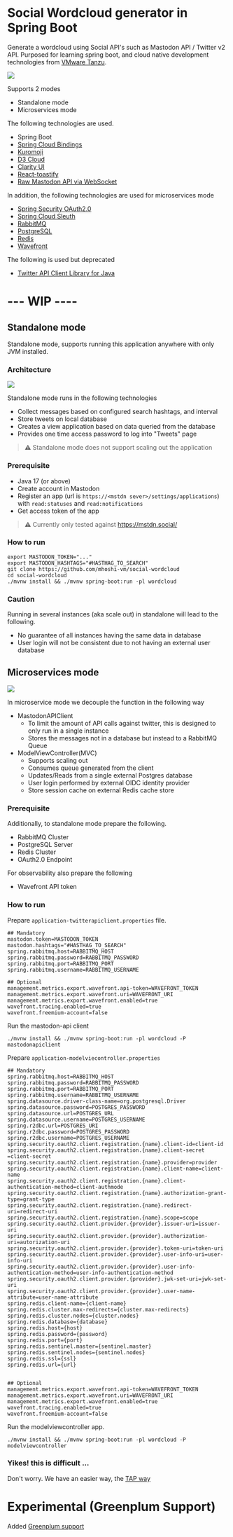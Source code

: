 # Social Wordcloud generator in Spring Boot

Generate a wordcloud using Social API's such as Mastodon API / Twitter v2 API. Purposed for learning spring boot, and cloud native development technologies from [VMware Tanzu](https://tanzu.vmware.com/tanzu).

![](img/pic5.png)

Supports 2 modes
- Standalone mode
- Microservices mode

The following technologies are used.

- Spring Boot
- [Spring Cloud Bindings](https://github.com/spring-cloud/spring-cloud-bindings)
- [Kuromoji](https://github.com/atilika/kuromoji)
- [D3 Cloud](https://github.com/jasondavies/d3-cloud)
- [Clarity UI](https://clarity.design/)
- [React-toastify](https://fkhadra.github.io/react-toastify/introduction)
- [Raw Mastodon API via WebSocket](https://docs.joinmastodon.org/methods/streaming/#websocket)

In addition, the following technologies are used for microservices mode
- [Spring Security OAuth2.0](https://spring.io/guides/tutorials/spring-boot-oauth2/)
- [Spring Cloud Sleuth](https://spring.io/projects/spring-cloud-sleuth)
- [RabbitMQ](https://www.rabbitmq.com/)
- [PostgreSQL](https://www.postgresql.org/)
- [Redis](https://redis.io/)
- [Wavefront](https://tanzu.vmware.com/observability)

The following is used but deprecated
- [Twitter API Client Library for Java](https://github.com/twitterdev/twitter-api-java-sdk)

# --- WIP ----

## Standalone mode

Standalone mode, supports running this application anywhere with only JVM installed.

### Architecture

![](img/pic6.png)

Standalone mode runs in the following technologies

- Collect messages based on configured search hashtags, and interval
- Store tweets on local database
- Creates a view application based on data queried from the database
- Provides one time access password to log into "Tweets" page

> :warning: Standalone mode does not support scaling out the application
### Prerequisite

- Java 17 (or above)
- Create account in Mastodon
- Register an app (url is `https://<mstdn sever>/settings/applications`) with `read:statuses` and `read:notifications`
- Get access token of the app

> :warning: Currently only tested against https://mstdn.social/

### How to run

```
export MASTODON_TOKEN="..."
export MASTODON_HASHTAGS="#HASTHAG_TO_SEARCH"
git clone https://github.com/mhoshi-vm/social-wordcloud
cd social-wordcloud
./mvnw install && ./mvnw spring-boot:run -pl wordcloud
```

### Caution

Running in several instances (aka scale out) in standalone will lead to the following.

- No guarantee of all instances having the same data in database
- User login will not be consistent due to not having an external user database

## Microservices mode

![](img/pic7.png)

In microservice mode we decouple the function in the following way

- MastodonAPIClient
    - To limit the amount of API calls against twitter, this is designed to only run in a single instance
    - Stores the messages not in a database but instead to a RabbitMQ Queue
- ModelViewController(MVC)
    - Supports scaling out
    - Consumes queue generated from the client
    - Updates/Reads from a single external Postgres database
    - User login performed by external OIDC identity provider
    - Store session cache on external Redis cache store

### Prerequisite

Additionally, to standalone mode prepare the following.

- RabbitMQ Cluster
- PostgreSQL Server
- Redis Cluster
- OAuth2.0 Endpoint

For observability also prepare the following
- Wavefront API token

### How to run

Prepare `application-twitterapiclient.properties` file.

```
## Mandatory
mastodon.token=MASTODON_TOKEN
mastodon.hashtags="#HASTHAG_TO_SEARCH"
spring.rabbitmq.host=RABBITMQ_HOST
spring.rabbitmq.password=RABBITMQ_PASSWORD
spring.rabbitmq.port=RABBITMQ_PORT
spring.rabbitmq.username=RABBITMQ_USERNAME

## Optional
management.metrics.export.wavefront.api-token=WAVEFRONT_TOKEN
management.metrics.export.wavefront.uri=WAVEFRONT_URI
management.metrics.export.wavefront.enabled=true
wavefront.tracing.enabled=true
wavefront.freemium-account=false
```

Run the mastodon-api client

```
./mvnw install && ./mvnw spring-boot:run -pl wordcloud -P mastodonapiclient
```

Prepare `application-modelviecontroller.properties`

```
## Mandatory
spring.rabbitmq.host=RABBITMQ_HOST
spring.rabbitmq.password=RABBITMQ_PASSWORD
spring.rabbitmq.port=RABBITMQ_PORT
spring.rabbitmq.username=RABBITMQ_USERNAME
spring.datasource.driver-class-name=org.postgresql.Driver
spring.datasource.password=POSTGRES_PASSWORD
spring.datasource.url=POSTGRES_URL
spring.datasource.username=POSTGRES_USERNAME
spring.r2dbc.url=POSTGRES_URI
spring.r2dbc.password=POSTGRES_PASSWORD
spring.r2dbc.username=POSTGRES_USERNAME
spring.security.oauth2.client.registration.{name}.client-id=client-id
spring.security.oauth2.client.registration.{name}.client-secret	=client-secret
spring.security.oauth2.client.registration.{name}.provider=provider
spring.security.oauth2.client.registration.{name}.client-name=client-name
spring.security.oauth2.client.registration.{name}.client-authentication-method=client-authmode
spring.security.oauth2.client.registration.{name}.authorization-grant-type=grant-type
spring.security.oauth2.client.registration.{name}.redirect-uri=redirect-uri
spring.security.oauth2.client.registration.{name}.scope=scope
spring.security.oauth2.client.provider.{provider}.issuer-uri=issuer-uri
spring.security.oauth2.client.provider.{provider}.authorization-uri=autorization-uri
spring.security.oauth2.client.provider.{provider}.token-uri=token-uri
spring.security.oauth2.client.provider.{provider}.user-info-uri=user-info-uri
spring.security.oauth2.client.provider.{provider}.user-info-authentication-method=user-info-authentication-method
spring.security.oauth2.client.provider.{provider}.jwk-set-uri=jwk-set-uri
spring.security.oauth2.client.provider.{provider}.user-name-attribute=user-name-attribute
spring.redis.client-name={client-name}
spring.redis.cluster.max-redirects={cluster.max-redirects}
spring.redis.cluster.nodes={cluster.nodes}
spring.redis.database={database}
spring.redis.host={host}
spring.redis.password={password}
spring.redis.port={port}
spring.redis.sentinel.master={sentinel.master}
spring.redis.sentinel.nodes={sentinel.nodes}
spring.redis.ssl={ssl}
spring.redis.url={url}


## Optional
management.metrics.export.wavefront.api-token=WAVEFRONT_TOKEN
management.metrics.export.wavefront.uri=WAVEFRONT_URI
management.metrics.export.wavefront.enabled=true
wavefront.tracing.enabled=true
wavefront.freemium-account=false
```

Run the modelviewcontroller app.

```
./mvnw install && ./mvnw spring-boot:run -pl wordcloud -P modelviewcontroller
```

### Yikes! this is difficult ...

Don't worry. We have an easier way, the [TAP way](TAP.md)


# Experimental (Greenplum Support)

Added [Greenplum support](GP.md)